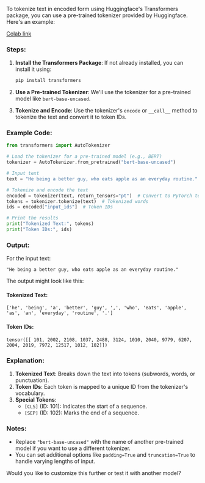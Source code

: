 To tokenize text in encoded form using Huggingface's Transformers package, you can use a pre-trained tokenizer provided by Huggingface. Here's an example:

[Colab link](https://colab.research.google.com/drive/1ZiaAO61tQfSu3ij9e5Y6_ulgah1eXrGC?usp=sharing)

### Steps:
1. **Install the Transformers Package**:
   If not already installed, you can install it using:
   ```bash
   pip install transformers
   ```

2. **Use a Pre-trained Tokenizer**:
   We'll use the tokenizer for a pre-trained model like `bert-base-uncased`.

3. **Tokenize and Encode**:
   Use the tokenizer's `encode` or `__call__` method to tokenize the text and convert it to token IDs.

### Example Code:

```python
from transformers import AutoTokenizer

# Load the tokenizer for a pre-trained model (e.g., BERT)
tokenizer = AutoTokenizer.from_pretrained("bert-base-uncased")

# Input text
text = "He being a better guy, who eats apple as an everyday routine."

# Tokenize and encode the text
encoded = tokenizer(text, return_tensors="pt")  # Convert to PyTorch tensors
tokens = tokenizer.tokenize(text)  # Tokenized words
ids = encoded["input_ids"]  # Token IDs

# Print the results
print("Tokenized Text:", tokens)
print("Token IDs:", ids)
```

### Output:
For the input text:
```
"He being a better guy, who eats apple as an everyday routine."
```

The output might look like this:

#### Tokenized Text:
```text
['he', 'being', 'a', 'better', 'guy', ',', 'who', 'eats', 'apple', 'as', 'an', 'everyday', 'routine', '.']
```

#### Token IDs:
```text
tensor([[ 101, 2002, 2108, 1037, 2488, 3124, 1010, 2040, 9779, 6207, 2004, 2019, 7972, 12517, 1012, 102]])
```

### Explanation:
1. **Tokenized Text**: Breaks down the text into tokens (subwords, words, or punctuation).
2. **Token IDs**: Each token is mapped to a unique ID from the tokenizer's vocabulary.
3. **Special Tokens**:
   - `[CLS]` (ID: 101): Indicates the start of a sequence.
   - `[SEP]` (ID: 102): Marks the end of a sequence.

### Notes:
- Replace `"bert-base-uncased"` with the name of another pre-trained model if you want to use a different tokenizer.
- You can set additional options like `padding=True` and `truncation=True` to handle varying lengths of input.

Would you like to customize this further or test it with another model?
